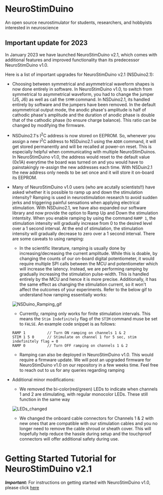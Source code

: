# NeuroStimDuino
An open source neurostimulator for students, researchers, and hobbyists interested in neuroscience

## Important update for 2023
In January 2023 we have launched NeuroStimDuino v2.1, which comes with additional features and improved functionality than its predecessor NeuroStimDuino v1.0. 

Here is a list of important upgrades for NeuroStimDuino v2.1 (NSDuino2.1): 
* Choosing between symmetrical and asymmetrical waveform shapes is now done entirely in software. In NeuroStimDuino v1.0, to switch from symmetrical to asymmetrical waveform, you had to change the jumper (J5, J6) as well as call the `SYMM` command. In NSDuino2.1, its handled entirely by software and the jumpers have been removed. In the default asymmetrical output mode, the anodic phase's amplitude is half of cathodic phase's amplitude and the duration of anodic phase is double that of the cathodic phase (to ensure charge balance). This ratio can be changed by modifying the firmware.

* NSDuino2.1's I<sup>2</sup>C address is now stored on EEPROM. So, whenever you assign a new I<sup>2</sup>C address to NSDuino2.1 using the `ADDR` command, it will get stored permanently and will be recalled at power-on reset. This is especially helpful when communicating with multiple NeuroStimDuinos. In NeuroStimDuino v1.0, the address would reset to the default value (0x1A) everytime the board was turned on and you would have to painstakingly re-assign the new addresses each time. With NSDuin2.1 the new address only needs to be set once and it will store it on-board its EEPROM.

* Many of NeuroStimDuino v1.0 users (who are acutally scientists!!) have asked whether it is possible to ramp up and down the stimulation intensity? Ramping is used in neurostimulation research to avoid sudden jerks and triggering painful sensations when applying electrical stimulation. With NSDuino2.1, we have also expanded our software library and now provide the option to Ramp Up and Down the stimulation intentsity. When you enable ramping by using the command `RAMP 1`, the stimulation intensity will gradually increase from 0 to the desired level over a 1 second interval. At the end of stimulation, the stimulation intensity will gradually decrease to zero over a 1 second interval. There are some caveats to using ramping: 
  * In the scientific literature, ramping is usually done by increasing/decreasing the current amplitude. While this is doable, by changing the counts of our on-board digital potentiometer, it would require multiple SPI calls between the MCU and potentiometer which will increase the latency. Instead, we are performing ramping by gradually increasing the stimulation pulse-width. This is handled entirely by the MCU and hence it is more precise. Additionally, it has the same effect as changing the stimulation current, so it won't affect the outcomes of your experiments. Refer to the below gif to understand how ramping essentially works:
  
  ![NSDuino_Ramping_gif](https://user-images.githubusercontent.com/80208904/210726288-6426e95b-322c-423b-a19b-45e27edf90cd.gif)
  
  * Currently, ramping only works for finite stimulation intervals. This means the `Stim Indefinitely` flag of the `STIM` command muse be set to `FALSE`. An example code snippet is as follows:
  
  ```
  RAMP 1          // Turn ON ramping on channels 1 & 2
  STIM 1 5 0      // Stimulate on channel 1 for 5 sec, stim indefinitely flag = 0
  RAMP 0          // Turn OFF ramping on channels 1 & 2
  ```
  * Ramping can also be deployed in NeuroStimDuino v1.0. This would require a firmware update. We will post an upgraded firmware for NeuroStimDuino v1.0 on our repository in a few weeks time. Feel free to reach out to us for any queries regarding ramping

* Additional minor modifications:
  * We removed the bi-color(red/green) LEDs to indicate when channels 1 and 2 are stimulating, with regular monocolor LEDs. These still function in the same way
  
  ![LEDs_changed](https://user-images.githubusercontent.com/80208904/210715605-54008530-ebbe-4a52-90f9-221777023e54.png)

  * We changed the onboard cable connectors for Channels 1 & 2 with new ones that are compatible with our stimulation cables and you no longer need to remove the cable shroud or sheath cover. This will hopefully help reduce the hassle during setup and the touchproof connectors will offer additional safety during use. 


# Getting Started Tutorial for NeuroStimDuino v2.1
**_Important:_** For instructions on getting started with NeuroStimDuino v1.0, please click [here](https://github.com/neuralaxy/NeuroStimDuino/blob/main/NeuroStimDuino%20v1.0%20Getting%20Started.md#getting-started-tutorial-for-neurostimduino-v10)
<!---
* To get started, first and foremost familiarize yourself with NeuroStimDuino features, [board layout and pin diagram](https://www.crowdsupply.com/neuralaxy/neurostimduino)

* If you just ordered the NeuroStimDuino board (without the accessory pack), then you will have received the following components.  
![CS_NEUROSTIM_01](https://user-images.githubusercontent.com/80208904/139623705-254dc788-df37-42cd-ad99-0f92750ce4e5.png)

* If you have ordered the accessory pack as well, then you will also receive hydrogel electrodes and extra cables (seen below). The hydrogel electrodes are required if you plan to stimulate a fake muscle (such as a [Zucchini](https://www.crowdsupply.com/neuralaxy/neurostimduino/updates/tips-on-electrode-placement)) or for your research.
![CS_NEUROSTIM_02](https://user-images.githubusercontent.com/80208904/139623724-8c97063e-d2cb-42e4-9db0-988889267173.png)

* Finally, before you begin, please remember to review the **safety guidelines** listed at the [end](https://github.com/neuralaxy/NeuroStimDuino/blob/main/README.md#important-safety-guidelines) of this tutorial and follow the recommendations mentioned therein.  

## Hardware Setup
* The battery holder included requires two 18650 Li-ion batteries (not included) to be connected in series. The battery holder allows the batteries to be oriented in series or parallel connection. Unfortunately, the battery holders we shipped only have Chinese labels to indicate the series or parallel oritentation. Make sure you connect the batteries in series (as shown below) and not in parallel. Alternately, you can power NeuroStimDuino using your own battery source between 6-20V. We do not recommend powering NeuroStimDuino using an AC-DC adapter. However, if you must use an adapter, then you need an adapter with atleast 2 Amps output rating

![battery_holder](https://user-images.githubusercontent.com/80208904/139629701-303a772e-c762-4384-8296-19b42c08dd85.jpg)

* For connecting the stimulation cables, you will have to remove the cable shroud or sheath cover as shown below and then plug it into the 0.7mm DC Jack.

![20200817_080616](https://user-images.githubusercontent.com/80208904/139632181-44e05390-6c77-4859-948c-c67302b4d6e7.jpg)

* Ensure the jumper settings for selecting the shape of the current waveforms are set to "x1" or Symmetrical, as shown below. 

![Jumper_setting](https://user-images.githubusercontent.com/80208904/139680237-4bc0fdc4-0f7b-4856-a3ff-84fe2959e0a4.jpg)

* The High-Voltage Power Switch S3 turns ON/OFF the +/-72V DC-DC converter (NMT0572SC). When using NeuroStimDuino for the first time we recommend starting with the switch in OFF position. Afterwards, once you are ready to stimulate then flip the switch ON. That way even if you accidentally turn ON the stimulation, it will not have any effect because the high-voltage source will be OFF. Plus it will also help extend battery life. 

![power_switch](https://user-images.githubusercontent.com/80208904/139684900-5c1c3573-6c94-4e15-9f8a-692e6af69ae4.png)

* To control NeuroStimDuino using an Arduino Due or Mega, stack NeuroStimDuino on top of the Arduino board by aligning the hearder pins, as shown below.

![20210426_080326](https://user-images.githubusercontent.com/80208904/139623995-dda8e7de-36c7-4d57-898c-be94603645a9.jpg)

* Once the hardware setup is complete, the amber or yellow Emergency-OFF LED will remain continuously ON. Also TEST_LED1 and TEST_LED2 will start blinking at a rate of 10 Hz

![20210927_151823](https://user-images.githubusercontent.com/80208904/139687809-0c590ef5-987f-4c82-96e6-ba40544af32c.jpg)


## Software Setup
* Next, you will need to download the latest version of our [Arduino library](https://github.com/neuralaxy/NeuroStimDuino/tree/main/Software/NeuroStimDuino). Read the full update [here](https://www.crowdsupply.com/neuralaxy/neurostimduino/updates/arduino-library-released) and remember to install the [SerialCommands library] (https://github.com/ppedro74/Arduino-SerialCommands) from Pedro Pereira. Next, upload the example code NeuroStimDuino_SerialControl.ino onto the Arduino.  

* To write instructions to control NeuroStimDuino, you will use the Serial terminal that is in-built Arduino IDE (Tools > Serial Monitor). Once you open the Serial Monitor, set the baudrate to 115200 bps and add "CR+LF" at the end of each command. When you power either the Arduino or NeuroStimDuino board via the DC plug, you will see test LEDs 1 & 2 flashing on the NeuroStimDuino board. These LEDs are flashing with the default stimulation frequency of 10Hz. Now you can enter some example commands into the Serial Monitor, one command at a time and then press enter.

* After uploading the example code NeuroStimDuino_SerialControl.ino and making the connections as above, when you first open the Serial terminal you will see the following welcome message. This mean that a successful connection between Arduino and NeuroStimDuino has been established. It will also give a readout of the current stimulation parameters for each channel. 

![Welcome_message](https://user-images.githubusercontent.com/80208904/142420135-adf1695d-dc7a-4a32-b45f-c45c8de938a6.png)

* You can type in some example commands into Serial Monitor and change the settings for the stimulator (type one statement at a time). Also, the commands are case-sensitive, so type it in all caps. 
```
FREQ 1 20        // This will set Channel 1's frequency at 20Hz. You will see the TEST LED1 blink at this new frequency
FREQ 2 50        // This will set Channel 2's frequency at 50Hz. You will see the TEST LED1 blink at this new frequency
AMPL 1 15        // Set Channel 1 intensity 15mA
DURN 1 500       // Set Channel 1 pulse duration at 500 uSec
ENAB 1 1         // This will enable Channel 1 of the stimulation. By default, both channels are enabled at reset
STIM 1 20 0      // This command will turn on stimulation on Channel 1 for 20 seconds. Ensure that the High Voltage Power Switch is ON. 
                 // You will see a Red-Green LED (labelled Ch. 1) blink  very briefly (for 500us), every time the stimulation is generated (i.e, 20  times/sec)
```

## Moving forward

* This completes this introductory tutorial. From here on, if you would like to connect cables and electrodes and actuatlly stimulate a fake Zucchini muscle, then follow the setup instructions shown in our [April Update](https://www.crowdsupply.com/neuralaxy/neurostimduino/updates/tips-on-electrode-placement) published on CrowdSupply. 

* If you want connect multiple NeuroStimDuinos together and control them using a single Arduino, then look up the steps and instructions posted [earlier](https://www.crowdsupply.com/neuralaxy/neurostimduino/updates/controlling-multiple-neurostimduinos-on-a-single-i2c-bus). 
<br />**One important change** required in hardware when stacking 2 or more NeuroStimDuinos is to disconnect pins 5 & 6 on JP3. Another way to identify these pins is that they normally connect with PWM pins 9 and 10 on Arduino Due or Mega. The reason for this is that these pins can also be used to drive TEST_LED1 and TEST_LED2 of NeuroStimDuino. Therefore, if you connect them together on 2 NeuroStimDuinos, the LEDs will not function properly and can be confusing. Hence, to avoid any cross-talk, its best to fold these pins out of the way as shown below.

![20211023_150523](https://user-images.githubusercontent.com/80208904/139626983-ed9ccd4f-f83d-4f08-85e3-67781891e534.jpg)


* We hope you enjoy tinkering with NeuroStimDuino and use it for all your neuroscience experiments. If you face any issue with the device or are stuck anytime, feel free to write to us on contactus@neuralaxy.com or submit an issue here. 

## Important safety guidelines:
* NeuroStimDuino is not an FDA approved product for clinical use and it is intended for **RESEARCH PURPOSES ONLY**. 
* NeuroStimDuino is not intended for human use or animal use, without receiving prior approval from a local ethics committee such as Institutional Review Boards and Institutional Animal Care and Use Committees  
* Under no circumstances, should the stimulation electrodes be placed across the chest or close to the heart
* NeuroStimDuino requires an external DC input voltage from 6-20V to operate. We **strongly** recommend to use an external battery for this and avoid the use of an AC adapter or anything that's plugged into the AC mains
--->
